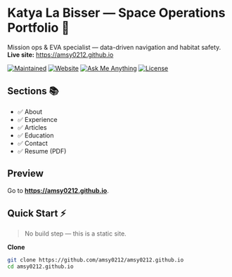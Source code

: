 # Katya La Bisser — Space Operations Portfolio 🚀
Mission ops & EVA specialist — data-driven navigation and habitat safety.  
**Live site:** https://amsy0212.github.io

[![Maintained](https://img.shields.io/badge/maintained-yes-2ecc71.svg)](https://github.com/amsy0212/amsy0212.github.io/commits/master)
[![Website](https://img.shields.io/badge/website-online-1abc9c.svg)](https://amsy0212.github.io)
[![Ask Me Anything](https://img.shields.io/badge/ask%20me-LinkedIn-0a66c2.svg)](https://www.linkedin.com/in/katia-sumets-51ab4461/)
[![License](https://img.shields.io/badge/license-MIT-blue.svg)](./LICENSE)

## Sections 📚
- ✅ About
- ✅ Experience
- ✅ Articles
- ✅ Education
- ✅ Contact
- ✅ Resume (PDF)

## Preview
Go to **https://amsy0212.github.io**.

## Quick Start ⚡️

> No build step — this is a static site.

**Clone**
```bash
git clone https://github.com/amsy0212/amsy0212.github.io
cd amsy0212.github.io
